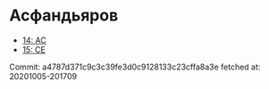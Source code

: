 # Асфандьяров
- [14: AC](14.md)
- [15: CE](15.md)

Commit: a4787d371c9c3c39fe3d0c9128133c23cffa8a3e
 fetched at: 20201005-201709
